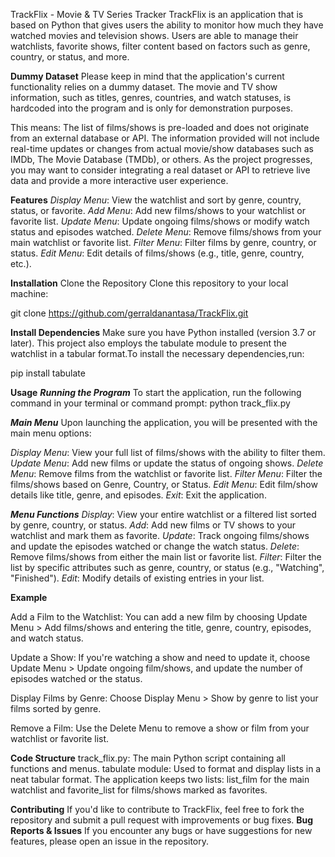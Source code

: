 TrackFlix - Movie & TV Series Tracker
TrackFlix is an application that is based on Python that gives users the ability to monitor how much they have watched movies and television shows. Users are able to manage their watchlists, favorite shows, filter content based on factors such as genre, country, or status, and more.

**Dummy Dataset**
Please keep in mind that the application's current functionality relies on a dummy dataset. The movie and TV show information, such as titles, genres, countries, and watch statuses, is hardcoded into the program and is only for demonstration purposes.

This means:
The list of films/shows is pre-loaded and does not originate from an external database or API.
The information provided will not include real-time updates or changes from actual movie/show databases such as IMDb, The Movie Database (TMDb), or others.
As the project progresses, you may want to consider integrating a real dataset or API to retrieve live data and provide a more interactive user experience.

**Features**
_Display Menu_: View the watchlist and sort by genre, country, status, or favorite.
_Add Menu_: Add new films/shows to your watchlist or favorite list.
_Update Menu_: Update ongoing films/shows or modify watch status and episodes watched.
_Delete Menu_: Remove films/shows from your main watchlist or favorite list.
_Filter Menu_: Filter films by genre, country, or status.
_Edit Menu_: Edit details of films/shows (e.g., title, genre, country, etc.).

**Installation**
Clone the Repository
Clone this repository to your local machine:

git clone https://github.com/gerraldanantasa/TrackFlix.git


**Install Dependencies**
Make sure you have Python installed (version 3.7 or later). This project also employs the tabulate module to present the watchlist in a tabular format.To install the necessary dependencies,run:

pip install tabulate

**Usage**
**_Running the Program_**
To start the application, run the following command in your terminal or command prompt:
python track_flix.py

**_Main Menu_**
Upon launching the application, you will be presented with the main menu options:

_Display Menu_: View your full list of films/shows with the ability to filter them.
_Update_ _Menu_: Add new films or update the status of ongoing shows.
_Delete Menu_: Remove films from the watchlist or favorite list.
_Filter Menu_: Filter the films/shows based on Genre, Country, or Status.
_Edit Menu_: Edit film/show details like title, genre, and episodes.
_Exit_: Exit the application.

_**Menu Functions**_
_Display_: View your entire watchlist or a filtered list sorted by genre, country, or status.
_Add_: Add new films or TV shows to your watchlist and mark them as favorite.
_Update_: Track ongoing films/shows and update the episodes watched or change the watch status.
_Delete_: Remove films/shows from either the main list or favorite list.
_Filter_: Filter the list by specific attributes such as genre, country, or status (e.g., "Watching", "Finished").
_Edit_: Modify details of existing entries in your list.


**Example**

Add a Film to the Watchlist:
You can add a new film by choosing Update Menu > Add films/shows and entering the title, genre, country, episodes, and watch status.

Update a Show:
If you're watching a show and need to update it, choose Update Menu > Update ongoing film/shows, and update the number of episodes watched or the status.

Display Films by Genre:
Choose Display Menu > Show by genre to list your films sorted by genre.

Remove a Film:
Use the Delete Menu to remove a show or film from your watchlist or favorite list.

**Code Structure**
track_flix.py: The main Python script containing all functions and menus.
tabulate module: Used to format and display lists in a neat tabular format.
The application keeps two lists: list_film for the main watchlist and favorite_list for films/shows marked as favorites.

**Contributing**
If you'd like to contribute to TrackFlix, feel free to fork the repository and submit a pull request with improvements or bug fixes.
**Bug Reports & Issues**
If you encounter any bugs or have suggestions for new features, please open an issue in the repository.

